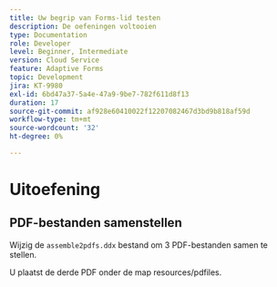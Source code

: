 ```yaml
---
title: Uw begrip van Forms-lid testen
description: De oefeningen voltooien
type: Documentation
role: Developer
level: Beginner, Intermediate
version: Cloud Service
feature: Adaptive Forms
topic: Development
jira: KT-9980
exl-id: 6bd47a37-5a4e-47a9-9be7-782f611d8f13
duration: 17
source-git-commit: af928e60410022f12207082467d3bd9b818af59d
workflow-type: tm+mt
source-wordcount: '32'
ht-degree: 0%

---
```


# Uitoefening

## PDF-bestanden samenstellen

Wijzig de `assemble2pdfs.ddx` bestand om 3 PDF-bestanden samen te stellen.

U plaatst de derde PDF onder de map resources/pdfiles.
